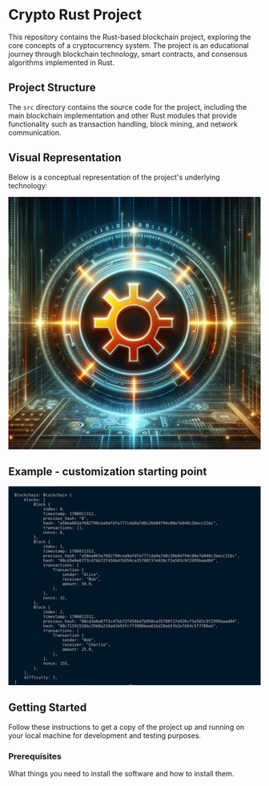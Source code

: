 # Crypto Rust Project

This repository contains the Rust-based blockchain project, exploring the core concepts of a cryptocurrency system. The project is an educational journey through blockchain technology, smart contracts, and consensus algorithms implemented in Rust.

## Project Structure

The `src` directory contains the source code for the project, including the main blockchain implementation and other Rust modules that provide functionality such as transaction handling, block mining, and network communication.

## Visual Representation

Below is a conceptual representation of the project's underlying technology:

![Blockchain Technology Concept](photo.png)

## Example - customization starting point

![Blockchain Technology Concept](photo2.png)

## Getting Started

Follow these instructions to get a copy of the project up and running on your local machine for development and testing purposes.

### Prerequisites

What things you need to install the software and how to install them.
